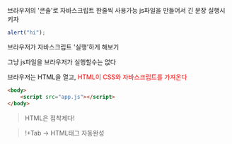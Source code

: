 브라우저의 '콘솔'로 자바스크립트 한줄씩 사용가능
js파일을 만들어서 긴 문장 실행시키자

```javascript
alert("hi");
```

브라우저가 자바스크립트 '실행'하게 해보기

그냥 js파일을 브라우저가 실행할수는 없다

브라우저는 HTML을 열고, <span style="color:red">HTML이 CSS와 자바스크립트를 가져온다</span>

```html
<body>
	<script src="app.js"></script>
</body>
```

> HTML은 접착제다!

> !+Tab -> HTML태그 자동완성


